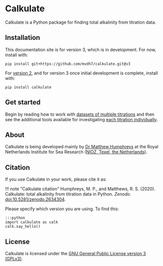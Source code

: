 # Calkulate

Calkulate is a Python package for finding total alkalinity from titration data.

## Installation

This documentation site is for version 3, which is in development.  For now, install with: 

    pip install git+https://github.com/mvdh7/calkulate.git@v3

For [version 2](https://calkulate.readthedocs.io/en/latest/), and for version 3 once initial development is complete, install with:

    pip install calkulate

## Get started

Begin by reading how to work with [datasets of multiple titrations](../datasets) and then see the additional tools available for investigating [each titration individually](../titrations).

## About

Calkulate is being developed mainly by [Dr Matthew Humphreys](https://mvdh.xyz) at the Royal Netherlands Institute for Sea Research ([NIOZ, Texel, the Netherlands](https://www.nioz.nl/en)).

## Citation

If you use Calkulate in your work, please cite it as:

!!! note "Calkulate citation"
    Humphreys, M. P., and Matthews, R. S. (2020).  Calkulate: total alkalinity from titration data in Python.  *Zenodo.*  [doi:10.5281/zenodo.2634304](https://doi.org/10.5281/zenodo.2634304).

Please specify which version you are using.  To find this:

    :::python
    import calkulate as calk
    calk.say_hello()

## License

Calkulate is licensed under the [GNU General Public License version 3 (GPLv3)](https://www.gnu.org/licenses/gpl-3.0.en.html).
